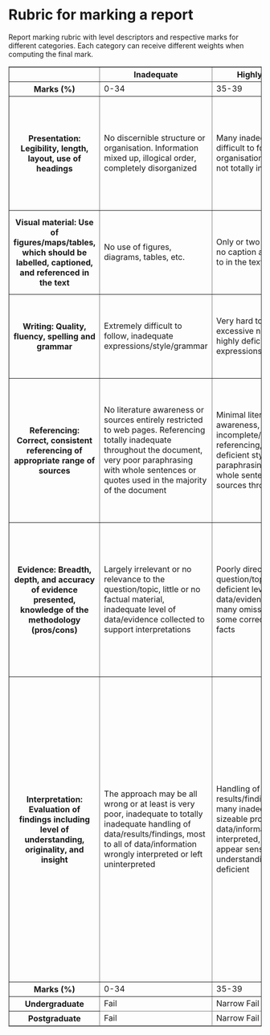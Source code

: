 # Rubric for marking a report

Report marking rubric with level descriptors and respective marks for different
categories. Each category can receive different weights when computing the
final mark.

<table border=1>
  <thead>
    <tr>
      <th></th>
      <th>Inadequate</th>
      <th>Highly deficient</th>
      <th>Deficient</th>
      <th>Adequate</th>
      <th>Good</th>
      <th>Very good</th>
      <th>Outstanding</th>
    </tr>
  </thead>
  <tbody>
    <tr>
      <th scope="row">Marks (%)</th>
      <td>0-34</td>
      <td>35-39</td>
      <td>40-49</td>
      <td>50-59</td>
      <td>60-69</td>
      <td>70-79</td>
      <td>80-100</td>
    </tr>
    <tr>
      <th scope="row">Presentation: Legibility, length, layout, use of headings</th>
      <td>No discernible structure or organisation. Information mixed up, illogical order, completely disorganized</td>
      <td>Many inadequacies, difficult to follow, very poor organisation and style but not totally inadequate</td>
      <td>Poor presentation, structure and organisation require improvement, order or use of headings, layout, length, or style of figures/tables are inappropriate</td>
      <td>Some deficiencies in style, adequate but not optimal, may require better layout, length, style of figures/tables, or use of headings</td>
      <td>Logical presentation, appropriate length, but still requires some re-organising or editing</td>
      <td>Logical presentation, appropriate length, very good but not necessarily at publishable quality</td>
      <td>Organised and presented appropriately, clearly, succinctly, professionally, at a high standard with only a few minor corrections to style</td>
    </tr>
    <tr>
      <th scope="row">Visual material: Use of figures/maps/tables, which should be labelled, captioned, and referenced in the text</th>
      <td>No use of figures, diagrams, tables, etc.</td>
      <td>Only or two figures/tables, no caption and not referred to in the text</td>
      <td>Insufficient figures/tables with sloppy labelling, attribution, captioning, and referral</td>
      <td>Insufficient figures/tables but most with proper labelling, attribution, captioning, and referral</td>
      <td>Range of figures/tables with some significant errors in labels, etc.</td>
      <td>Range of figures/tables, but some minor errors in labels, etc.</td>
      <td>Appropriate and well designed figures/tables, all having labels, captions, attribution, and referred to in the text</td>
    </tr>
    <tr>
      <th scope="row">Writing: Quality, fluency, spelling and grammar</th>
      <td>Extremely difficult to follow, inadequate expressions/style/grammar</td>
      <td>Very hard to follow with excessive need to rewrite, highly deficient expressions/style/grammar</td>
      <td>Can be read and followed with difficulty, unclear style, much need to correct spelling/grammar</td>
      <td>Can be followed okay, but some need to correct spelling/grammar, repetition of content or poor organisation of ideas/content</td>
      <td>Well written, easy to read but some need to correct spelling/grammar, a little repetitive or obscure in places</td>
      <td>Clear and easy to read, minimal corrections required but not necessarily of publishable quality</td>
      <td>Very well written, no repetition, very little required to improve for professional work</td>
    </tr>
    <tr>
      <th scope="row">Referencing: Correct, consistent referencing of appropriate range of sources</th>
      <td>No literature awareness or sources entirely restricted to web pages. Referencing totally inadequate throughout the document, very poor paraphrasing with whole sentences or quotes used in the majority of the document</td>
      <td>Minimal literature awareness, incomplete/incorrect referencing, highly deficient style, very weak paraphrasing with many whole sentences from sources throughout</td>
      <td>Deficient range of sources, considerable errors and inconsistencies in style, citations are given but paraphrasing is poor in long sections of the document, references are missing when expected</td>
      <td>Just the minimum reading required, style requires improvement, small sections of text written in own words but with missing references, poor paraphrasing in one/two places</td>
      <td>Good evidence of reading, with a few missing references when expected, very good paraphrasing with no long phrases or whole sentences cited, style is good but requires improvement</td>
      <td>Evidence of supplementary reading, very good style, paraphrasing very good, some corrections of citations may be required for professional-level quality</td>
      <td>Ideal level of supplementary reading, all sources cited and references presented in correct style, written in own words with excellent summarising of sources with minimal matches in text</td>
    </tr>
    <tr>
      <th scope="row">Evidence: Breadth, depth, and accuracy of evidence presented, knowledge of the methodology (pros/cons)</th>
      <td>Largely irrelevant or no relevance to the question/topic, little or no factual material, inadequate level of data/evidence collected to support interpretations</td>
      <td>Poorly directed at question/topic, highly deficient level of data/evidence collected, many omissions/errors but some correct relevant facts</td>
      <td>Broadly relevant to the topic/question but information is fairly sparse, some inaccuracies, deficient coverage of relevant material, little awareness of literature or how the work may develop</td>
      <td>Accurate, but some errors or key facts missing, not always that well directed at the question/topic, breadth of evidence covered a little limited</td>
      <td>Factually sound, with sufficient facts/information/data and no serious errors, good coverage of relevant evidence, generally well directed at the question/topic</td>
      <td>Types of evidence used are well chosen from a wide range of sources and support the main ideas well, breadth and depth of analysis is excellent but may require some improvement for publication, very well directed at the question/topic</td>
      <td>Extremely well directed at the question/topic, breadth and depth of evidence/analysis is ideal, factually faultless, and at a professional standard in terms of content covered</td>
    </tr>
    <tr>
      <th scope="row">Interpretation: Evaluation of findings including level of understanding, originality, and insight</th>
      <td>The approach may be all wrong or at least is very poor, inadequate to totally inadequate handling of data/results/findings, most to all of data/information wrongly interpreted or left uninterpreted</td>
      <td>Handling of results/findings shows many inadequacies, sizeable proportion of the data/information is wrongly interpreted, generally may appear sensible but understanding is highly deficient</td>
      <td>Deficient handling of data/results, evidence incorrectly interpreted, evidence and interpretation not clearly separated, analysis is incorrect but data/findings can be comprehensibly presented at a descriptive level, little awareness of the broader relevance of work presented</td>
      <td>Data and literature handled adequately, but some of the data/evidence handled poorly, incomplete use of literature, interpretations sometimes presented as though they are evidence, no originality or insight</td>
      <td>Data and literature handled very well but full implications of the data/evidence not appreciated, some over-enthusiastic interpretation, clear separation of evidence and interpretation, some original ideas but not particularly insightful</td>
      <td>Very good coverage and handling of own information/data, excellent at times but there may be some errors or omissions, some originality of thought/approach, occasionally reading more into the data/evidence than warranted, clear separation of evidence and interpretation</td>
      <td>Outstanding handling of data/sources, innovative and original, maximum information obtained from results/review, at most a few omissions in treatment of information, full statistical treatment employed where appropriate, excellent handling of findings and implications in light of relevant sources, excellent insight and originality of ideas, publishable with minor changes required in terms of interpretation</td>
    </tr>
    <tr>
      <th scope="row">Marks (%)</th>
      <td>0-34</td>
      <td>35-39</td>
      <td>40-49</td>
      <td>50-59</td>
      <td>60-69</td>
      <td>70-79</td>
      <td>80-100</td>
    </tr>
  </tbody>
  <tfoot>
    <tr>
      <th scope="row">Undergraduate</th>
      <td>Fail</td>
      <td>Narrow Fail</td>
      <td>Third</td>
      <td>2.2</td>
      <td>2.1</td>
      <td>First</td>
      <td>High First</td>
    </tr>
    <tr>
      <th scope="row">Postgraduate</th>
      <td>Fail</td>
      <td>Narrow Fail</td>
      <td>Fail</td>
      <td>Pass</td>
      <td>Merit</td>
      <td>Distinction</td>
      <td>High Distinction</td>
    </tr>
  <tfoot>
</table>
